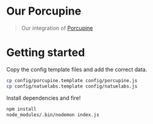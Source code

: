 # Our Porcupine

> Our integration of [Porcupine](https://github.com/natuelabs/porcupine)

# Getting started

Copy the config template files and add the correct data.

```bash
cp config/porcupine.template config/porcupine.js
cp config/natuelabs.template config/natuelabs.js
```

Install dependencies and fire!

```bash
npm install
node_modules/.bin/nodemon index.js
```